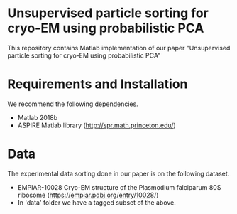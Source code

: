 # Unsupervised particle sorting for cryo-EM using probabilistic PCA

This repository contains Matlab implementation of our paper "Unsupervised particle sorting for cryo-EM using probabilistic PCA"

# Requirements and Installation
We recommend the following dependencies.
- Matlab 2018b
- ASPIRE Matlab library (http://spr.math.princeton.edu/)

# Data
The experimental data sorting done in our paper is on the following dataset.
- EMPIAR-10028 Cryo-EM structure of the Plasmodium falciparum 80S ribosome (https://empiar.pdbj.org/entry/10028/)
- In 'data' folder we have a tagged subset of the above.

